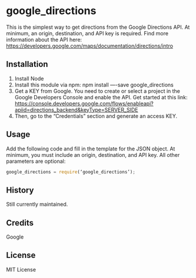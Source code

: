 # google_directions
This is the simplest way to get directions from the Google Directions API. At minimum, an origin, destination, and API key is required. Find more information about the API here:
https://developers.google.com/maps/documentation/directions/intro

## Installation
1. Install Node
2. Install this module via npm: 
npm install —-save google_directions
3. Get a KEY from Google. You need to create or select a project in the  Google Developers Console and enable the API. Get started at this link:
https://console.developers.google.com/flows/enableapi?apiid=directions_backend&keyType=SERVER_SIDE
4. Then, go to the “Credentials” section and generate an access KEY.

## Usage
Add the following code and fill in the template for the JSON object. At minimum, you must include an origin, destination, and API key. All other parameters are optional:

```javascript
google_directions = require(‘google_directions’);
```

## History
Still currently maintained.
## Credits
Google
## License
MIT License
